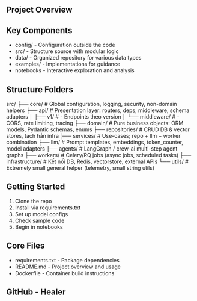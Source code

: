 ## Project Overview

## Key Components
- config/ - Configuration outside the code
- src/ - Structure source with modular logic
- data/ - Organized repository for various data types
- examples/ - Implementations for guidance
- notebooks - Interactive exploration and analysis

## Structure Folders
src/
├── core/                # Global configuration, logging, security, non-domain helpers
├── api/                 # Presentation layer: routers, deps, middleware, schema adapters
│   ├── v1/              #   - Endpoints theo version
│   └── middleware/      #   - CORS, rate limiting, tracing
├── domain/              # Pure business objects: ORM models, Pydantic schemas, enums
├── repositories/        # CRUD DB & vector stores, tách hẳn infra
├── services/            # Use-cases; repo + llm + worker combination
├── llm/                 # Prompt templates, embeddings, token_counter, model adapters
├── agents/              # LangGraph / crew-ai multi-step agent graphs
├── workers/             # Celery/RQ jobs (async jobs, scheduled tasks)
├── infrastructure/      # Kết nối DB, Redis, vectorstore, external APIs
└── utils/               # Extremely small general helper (telemetry, small string utils)


## Getting Started
1. Clone the repo 
2. Install via requirements.txt
3. Set up model configs
4. Check sample code
5. Begin in notebooks

## Core Files
- requirements.txt - Package dependencies
- README.md - Project overview and usage
- Dockerfile - Container build instructions

## GitHub - Healer